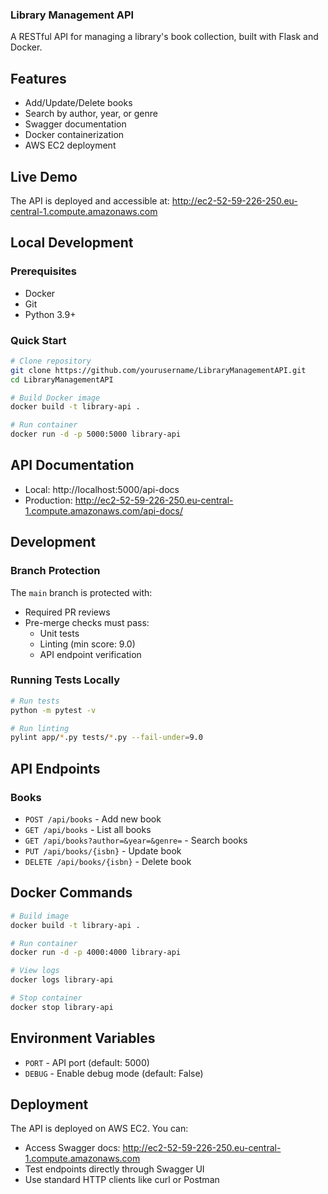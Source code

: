 
### Library Management API

A RESTful API for managing a library's book collection, built with Flask and Docker.

## Features
- Add/Update/Delete books
- Search by author, year, or genre
- Swagger documentation
- Docker containerization
- AWS EC2 deployment

## Live Demo
The API is deployed and accessible at:
http://ec2-52-59-226-250.eu-central-1.compute.amazonaws.com

## Local Development

### Prerequisites
- Docker
- Git
- Python 3.9+

### Quick Start
```bash
# Clone repository
git clone https://github.com/yourusername/LibraryManagementAPI.git
cd LibraryManagementAPI

# Build Docker image
docker build -t library-api .

# Run container
docker run -d -p 5000:5000 library-api
```

## API Documentation
- Local: http://localhost:5000/api-docs
- Production: http://ec2-52-59-226-250.eu-central-1.compute.amazonaws.com/api-docs/

## Development

### Branch Protection
The `main` branch is protected with:
- Required PR reviews
- Pre-merge checks must pass:
    - Unit tests
    - Linting (min score: 9.0)
    - API endpoint verification

### Running Tests Locally
```bash
# Run tests
python -m pytest -v

# Run linting
pylint app/*.py tests/*.py --fail-under=9.0
```

## API Endpoints

### Books
- `POST /api/books` - Add new book
- `GET /api/books` - List all books
- `GET /api/books?author=&year=&genre=` - Search books
- `PUT /api/books/{isbn}` - Update book
- `DELETE /api/books/{isbn}` - Delete book

## Docker Commands
```bash
# Build image
docker build -t library-api .

# Run container
docker run -d -p 4000:4000 library-api

# View logs
docker logs library-api

# Stop container
docker stop library-api
```

## Environment Variables
- `PORT` - API port (default: 5000)
- `DEBUG` - Enable debug mode (default: False)

## Deployment
The API is deployed on AWS EC2. You can:
- Access Swagger docs: http://ec2-52-59-226-250.eu-central-1.compute.amazonaws.com
- Test endpoints directly through Swagger UI
- Use standard HTTP clients like curl or Postman
```
